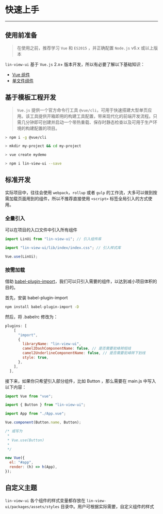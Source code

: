 # 快速上手

---

## 使用前准备

> 在使用之前，推荐学习 `Vue` 和 `ES2015` ，并正确配置 `Node.js` v6.x 或以上版本

`lin-view-ui` 基于 `Vue.js` 2.x+ 版本开发，所以有必要了解以下基础知识：

- [Vue 组件](https://cn.vuejs.org/v2/guide/components.html)
- [单文件组件](https://cn.vuejs.org/v2/guide/single-file-components.html)

## 基于模板工程开发

> `Vue.js` 提供一个官方命令行工具 `@vue/cli`，可用于快速搭建大型单页应用。该工具提供开箱即用的构建工具配置，带来现代化的前端开发流程。只需几分钟即可创建并启动一个带热重载、保存时静态检查以及可用于生产环境的构建配置的项目。

```bash
> npm i -g @vue/cli

> mkdir my-project && cd my-project

> vue create mydemo

> npm i lin-view-ui --save
```

## 标准开发

实际项目中，往往会使用 `webpack`，`rollup` 或者 `gulp` 的工作流，大多可以做到按需加载页面用到的组件，所以不推荐直接使用 `<script>` 标签全局引入的方式使用。

### 全量引入

可以在项目的入口文件中引入所有组件

```js
import LinUi from "lin-view-ui"; // 引入组件库

import "lin-view-ui/lib/index/index.css"; // 引入样式库

Vue.use(LinUi);
```

### 按需加载

借助 [babel-plugin-import](https://github.com/ant-design/babel-plugin-import)，我们可以只引入需要的组件，以达到减小项目体积的目的。

首先，安装 babel-plugin-import

```bash
npm install babel-plugin-import -D
```

然后，将 .babelrc 修改为：

```js
plugins: [
    [
      "import",
      {
        libraryName: "lin-view-ui",
        camel2DashComponentName: false, // 是否需要驼峰转短线
        camel2UnderlineComponentName: false, // 是否需要驼峰转下划线
        style: true,
      },
    ],
  ],
```

接下来，如果你只希望引入部分组件，比如 Button ，那么需要在 main.js 中写入以下内容：

```javascript
import Vue from "vue";

import { Button } from "lin-view-ui";

import App from "./App.vue";

Vue.component(Button.name, Button);

/* 或写为
 *
 * Vue.use(Button)
 *
 */

new Vue({
  el: "#app",
  render: (h) => h(App),
});
```

## 自定义主题

`lin-view-ui` 各个组件的样式变量都存放在 `lin-view-ui/packages/assets/styles` 目录中。用户可根据实际需要，自定义组件的样式
